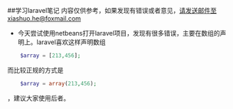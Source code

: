 ##学习laravel笔记
内容仅供参考，如果发现有错误或者意见，请发送邮件至xiashuo.he@foxmail.com

- 今天尝试使用netbeans打开laravel项目，发现有很多错误，主要在数组的声明上。laravel喜欢这样声明数组
```php
	$array = [213,456];
```
而比较正规的方式是
```php
	$array = array(213,456);
```
，建议大家使用后者。